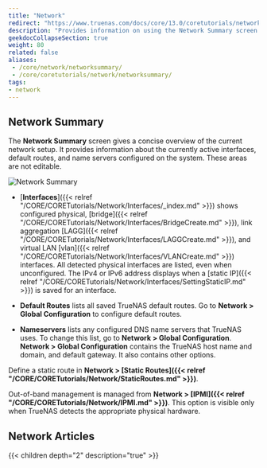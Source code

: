 ```yaml
---
title: "Network"
redirect: "https://www.truenas.com/docs/core/13.0/coretutorials/network/"
description: "Provides information on using the Network Summary screen and lists other tutorials related to configuring CORE networking."
geekdocCollapseSection: true
weight: 80
related: false
aliases: 
 - /core/network/networksummary/
 - /core/coretutorials/network/networksummary/
tags:
- network
---
```


## Network Summary

The **Network Summary** screen gives a concise overview of the current network setup.
It provides information about the currently active interfaces, default routes, and name servers configured on the system.
These areas are not editable.

![**Network Summary**](/images/CORE/Network/NetworkSummary.png "Network Summary")

* [**Interfaces**]({{< relref "/CORE/CORETutorials/Network/Interfaces/_index.md" >}}) shows configured physical, [bridge]({{< relref "/CORE/CORETutorials/Network/Interfaces/BridgeCreate.md" >}}), link aggregation [LAGG]({{< relref "/CORE/CORETutorials/Network/Interfaces/LAGGCreate.md" >}}), and virtual LAN [vlan]({{< relref "/CORE/CORETutorials/Network/Interfaces/VLANCreate.md" >}}) interfaces.
  All detected physical interfaces are listed, even when unconfigured.
  The IPv4 or IPv6 address displays when a [static IP]({{< relref "/CORE/CORETutorials/Network/Interfaces/SettingStaticIP.md" >}}) is saved for an interface.

* **Default Routes** lists all saved TrueNAS default routes.
  Go to **Network > Global Configuration** to configure default routes.

* **Nameservers** lists any configured DNS name servers that TrueNAS uses. 
  To change this list, go to **Network > Global Configuration**. 
  **Network > Global Configuration** contains the TrueNAS host name and domain, and default gateway. It also contains other options.

Define a static route in **Network > [Static Routes]({{< relref "/CORE/CORETutorials/Network/StaticRoutes.md" >}})**.

Out-of-band management is managed from **Network > [IPMI]({{< relref "/CORE/CORETutorials/Network/IPMI.md" >}})**. 
This option is visible only when TrueNAS detects the appropriate physical hardware.

<div class="noprint">

## Network Articles

{{< children depth="2" description="true" >}}

</div>
